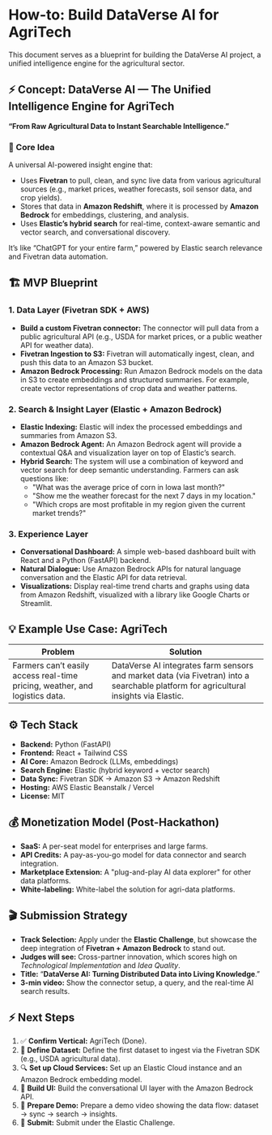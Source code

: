 # How-to: Build DataVerse AI for AgriTech

This document serves as a blueprint for building the DataVerse AI project, a unified intelligence engine for the agricultural sector.

## ⚡ Concept: DataVerse AI — The Unified Intelligence Engine for AgriTech

**“From Raw Agricultural Data to Instant Searchable Intelligence.”**

### 🧩 Core Idea

A universal AI-powered insight engine that:

- Uses **Fivetran** to pull, clean, and sync live data from various agricultural sources (e.g., market prices, weather forecasts, soil sensor data, and crop yields).
- Stores that data in **Amazon Redshift**, where it is processed by **Amazon Bedrock** for embeddings, clustering, and analysis.
- Uses **Elastic’s hybrid search** for real-time, context-aware semantic and vector search, and conversational discovery.

It’s like “ChatGPT for your entire farm,” powered by Elastic search relevance and Fivetran data automation.

## 🏗️ MVP Blueprint

### 1. Data Layer (Fivetran SDK + AWS)

- **Build a custom Fivetran connector:** The connector will pull data from a public agricultural API (e.g., USDA for market prices, or a public weather API for weather data).
- **Fivetran Ingestion to S3:** Fivetran will automatically ingest, clean, and push this data to an Amazon S3 bucket.
- **Amazon Bedrock Processing:** Run Amazon Bedrock models on the data in S3 to create embeddings and structured summaries. For example, create vector representations of crop data and weather patterns.

### 2. Search & Insight Layer (Elastic + Amazon Bedrock)

- **Elastic Indexing:** Elastic will index the processed embeddings and summaries from Amazon S3.
- **Amazon Bedrock Agent:** An Amazon Bedrock agent will provide a contextual Q&A and visualization layer on top of Elastic’s search.
- **Hybrid Search:** The system will use a combination of keyword and vector search for deep semantic understanding. Farmers can ask questions like:
    - "What was the average price of corn in Iowa last month?"
    - "Show me the weather forecast for the next 7 days in my location."
    - "Which crops are most profitable in my region given the current market trends?"

### 3. Experience Layer

- **Conversational Dashboard:** A simple web-based dashboard built with React and a Python (FastAPI) backend.
- **Natural Dialogue:** Use Amazon Bedrock APIs for natural language conversation and the Elastic API for data retrieval.
- **Visualizations:** Display real-time trend charts and graphs using data from Amazon Redshift, visualized with a library like Google Charts or Streamlit.

## 💡 Example Use Case: AgriTech

| Problem                                                                 | Solution                                                                                                                            |
| ----------------------------------------------------------------------- | ----------------------------------------------------------------------------------------------------------------------------------- |
| Farmers can’t easily access real-time pricing, weather, and logistics data. | DataVerse AI integrates farm sensors and market data (via Fivetran) into a searchable platform for agricultural insights via Elastic. |

## ⚙️ Tech Stack

- **Backend:** Python (FastAPI)
- **Frontend:** React + Tailwind CSS
- **AI Core:** Amazon Bedrock (LLMs, embeddings)
- **Search Engine:** Elastic (hybrid keyword + vector search)
- **Data Sync:** Fivetran SDK → Amazon S3 → Amazon Redshift
- **Hosting:** AWS Elastic Beanstalk / Vercel
- **License:** MIT

## 💰 Monetization Model (Post-Hackathon)

- **SaaS:** A per-seat model for enterprises and large farms.
- **API Credits:** A pay-as-you-go model for data connector and search integration.
- **Marketplace Extension:** A "plug-and-play AI data explorer" for other data platforms.
- **White-labeling:** White-label the solution for agri-data platforms.

## 🎬 Submission Strategy

- **Track Selection:** Apply under the **Elastic Challenge**, but showcase the deep integration of **Fivetran + Amazon Bedrock** to stand out.
- **Judges will see:** Cross-partner innovation, which scores high on *Technological Implementation* and *Idea Quality*.
- **Title:** “**DataVerse AI: Turning Distributed Data into Living Knowledge**.”
- **3-min video:** Show the connector setup, a query, and the real-time AI search results.

## ⚡ Next Steps

1.  ✅ **Confirm Vertical:** AgriTech (Done).
2.  🧠 **Define Dataset:** Define the first dataset to ingest via the Fivetran SDK (e.g., USDA agricultural data).
3.  🔍 **Set up Cloud Services:** Set up an Elastic Cloud instance and an Amazon Bedrock embedding model.
4.  💬 **Build UI:** Build the conversational UI layer with the Amazon Bedrock API.
5.  🎥 **Prepare Demo:** Prepare a demo video showing the data flow: dataset → sync → search → insights.
6.  🚀 **Submit:** Submit under the Elastic Challenge.
